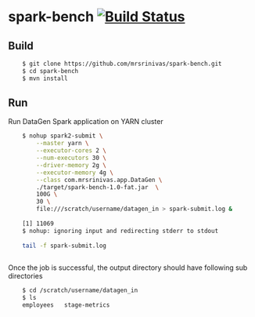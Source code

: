 # spark-bench [![Build Status](https://travis-ci.org/mrsrinivas/spark-bench.svg?branch=master)](https://travis-ci.org/mrsrinivas/spark-bench)

## Build 

```bash
    $ git clone https://github.com/mrsrinivas/spark-bench.git
    $ cd spark-bench
    $ mvn install
```

## Run 

Run DataGen Spark application on YARN cluster

```bash
    $ nohup spark2-submit \
        --master yarn \
        --executor-cores 2 \
        --num-executors 30 \
        --driver-memory 2g \
        --executor-memory 4g \
        --class com.mrsrinivas.app.DataGen \
        ./target/spark-bench-1.0-fat.jar  \ 
        100G \
        30 \
        file:///scratch/username/datagen_in > spark-submit.log &
    
    [1] 11069
    $ nohup: ignoring input and redirecting stderr to stdout
    
    tail -f spark-submit.log
        
```

Once the job is successful, the output directory should have following sub directories
```bash
    $ cd /scratch/username/datagen_in
    $ ls
    employees	stage-metrics
    
```